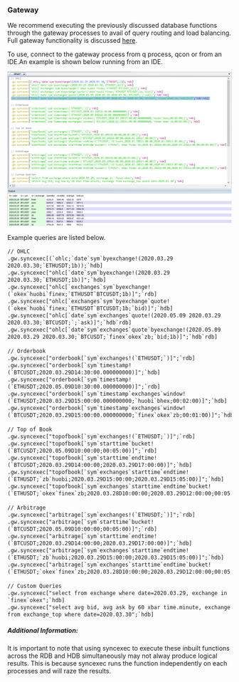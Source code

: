 ### Gateway

We recommend executing the previously discussed database functions through the gateway processes
to avail of query routing and load balancing. Full gateway functionality is discussed [here](http://aquaqanalytics.github.io/TorQ/Processes/#gateway).

To use, connect to the gateway process from q process, qcon or from an IDE.An example is shown below 
running from an IDE.

![Qpad Screenshot](graphics/qpad.PNG)

Example queries are listed below.

    // OHLC 
    .gw.syncexec[(`ohlc;`date`sym`byexchange!(2020.03.29 2020.03.30;`ETHUSDT;1b));`hdb]
    .gw.syncexec["ohlc[`date`sym`byexchange!(2020.03.29 2020.03.30;`ETHUSDT;1b)]";`hdb]
    .gw.syncexec["ohlc[`exchanges`sym`byexchange!(`okex`huobi`finex;`ETHUSDT`BTCUSDT;1b)]";`rdb]
    .gw.syncexec["ohlc[`exchanges`sym`byexchange`quote!(`okex`huobi`finex;`ETHUSDT`BTCUSDT;1b;`bid)]";`hdb]
    .gw.syncexec["ohlc[`date`sym`exchanges`quote!(2020.05.09 2020.03.29 2020.03.30;`BTCUSDT;`;`ask)]";`hdb`rdb]
    .gw.syncexec["ohlc[`date`sym`exchanges`quote`byexchange!(2020.05.09 2020.03.29 2020.03.30;`BTCUSDT;`finex`okex`zb;`bid;1b)]";`hdb`rdb]
    
    // Orderbook
    .gw.syncexec["orderbook[`sym`exchanges!(`ETHUSDT;`)]";`rdb]
    .gw.syncexec["orderbook[`sym`timestamp!(`BTCUSDT;2020.03.29D14:30:00.000000000)]";`hdb]
    .gw.syncexec["orderbook[`sym`timestamp!(`ETHUSDT;2020.05.09D10:30:00.000000000)]";`rdb]
    .gw.syncexec["orderbook[`sym`timestamp`exchanges`window!(`ETHUSDT;2020.03.29D15:00:00.000000000;`huobi`bhex;00:02:00)]";`hdb]
    .gw.syncexec["orderbook[`sym`timestamp`exchanges`window!(`BTCUSDT;2020.03.29D15:00:00.000000000;`finex`okex`zb;00:01:00)]";`hdb]
    
    // Top of Book
    .gw.syncexec["topofbook[`sym`exchanges!(`ETHUSDT;`)]";`rdb]
    .gw.syncexec["topofbook[`sym`starttime`bucket!(`BTCUSDT;2020.05.09D10:00:00;00:05:00)]";`rdb]
    .gw.syncexec["topofbook[`sym`starttime`endtime!(`BTCUSDT;2020.03.29D14:00:00;2020.03.29D17:00:00)]";`hdb]
    .gw.syncexec["topofbook[`sym`exchanges`starttime`endtime!(`ETHUSDT;`zb`huobi;2020.03.29D15:00:00;2020.03.29D15:05:00)]";`hdb]
    .gw.syncexec["topofbook[`sym`exchanges`starttime`endtime`bucket!(`ETHUSDT;`okex`finex`zb;2020.03.28D10:00:00;2020.03.29D12:00:00;00:05:00)]";`hdb]

    // Arbitrage
    .gw.syncexec["arbitrage[`sym`exchanges!(`ETHUSDT;`)]";`rdb]
    .gw.syncexec["arbitrage[`sym`starttime`bucket!(`BTCUSDT;2020.05.09D10:00:00;00:05:00)]";`rdb]
    .gw.syncexec["arbitrage[`sym`starttime`endtime!(`BTCUSDT;2020.03.29D14:00:00;2020.03.29D17:00:00)]";`hdb]
    .gw.syncexec["arbitrage[`sym`exchanges`starttime`endtime!(`ETHUSDT;`zb`huobi;2020.03.29D15:00:00;2020.03.29D15:05:00)]";`hdb]
    .gw.syncexec["arbitrage[`sym`exchanges`starttime`endtime`bucket!(`ETHUSDT;`okex`finex`zb;2020.03.28D10:00:00;2020.03.29D12:00:00;00:05:00)]";`hdb]

    // Custom Queries
    .gw.syncexec["select from exchange where date=2020.03.29, exchange in `finex`okex";`hdb]
    .gw.syncexec["select avg bid, avg ask by 60 xbar time.minute, exchange from exchange_top where date=2020.03.30";`hdb]

##### Additional Information:

It is important to note that using syncexec to execute these inbuilt functions across the RDB
and HDB simultaneously may not alway produce logical results. This is because syncexec runs the
function independently on each processes and will raze the results.

